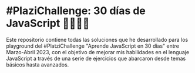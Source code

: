 # #PlaziChallenge: 30 días de JavaScript :woman_technologist::man_technologist:

Este repositorio contiene todas las soluciones que he desarrollado para los playground del #PlatziChallenge "Aprende JavaScript en 30 días" entre Marzo-Abril 2023, con el objetivo de mejorar mis habilidades en el lenguaje JavaScript a través de una serie de ejercicios que abarcaron desde temas básicos hasta avanzados.
